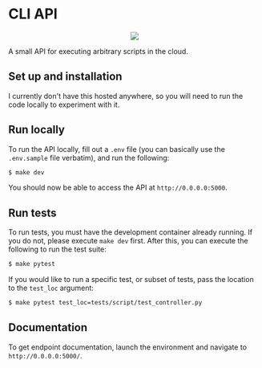 # CLI API


<p align="center">
<a href="https://codecov.io/gh/madelgi/cli_api">
    <img src="https://codecov.io/gh/madelgi/cli_api/branch/master/graph/badge.svg?token=WJHR2JOE53"/>
</a>
</p>


A small API for executing arbitrary scripts in the cloud.


## Set up and installation

I currently don't have this hosted anywhere, so you will need to run the
code locally to experiment with it.


## Run locally

To run the API locally, fill out a `.env` file (you can basically use the `.env.sample` file verbatim),
and run the following:

```bash
$ make dev
```

You should now be able to access the API at `http://0.0.0.0:5000`.


## Run tests

To run tests, you must have the development container already running. If you do not, please execute `make dev`
first. After this, you can execute the following to run the test suite:

```bash
$ make pytest
```

If you would like to run a specific test, or subset of tests, pass the location to the `test_loc`
argument:

```bash
$ make pytest test_loc=tests/script/test_controller.py
```


## Documentation

To get endpoint documentation, launch the environment and navigate to `http://0.0.0.0:5000/`.

